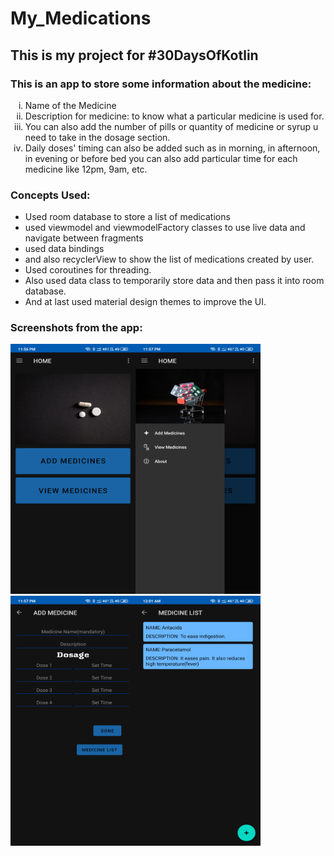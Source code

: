 # My_Medications
<h2>This is my project for #30DaysOfKotlin</h2>

<h3>This is an app to store some information about the medicine:</h3>
<ol type="i">
<li>Name of the Medicine</li>
<li>Description for medicine: to know what a particular medicine is used for.</li>
<li>You can also add the number of pills or quantity of medicine or syrup u need to take in the dosage section.</li>
<li>Daily doses' timing can also be added such as in morning, in afternoon, in evening or before bed you can also 
   add particular time for each medicine like 12pm, 9am, etc.</li>
   </ol>  
 <h3>Concepts Used:</h3>
<ul><li>Used room database to store a list of medications</li>
    <li>used viewmodel and viewmodelFactory classes to use live data and navigate between fragments</li>
    <li>used data bindings</li>
    <li>and also recyclerView to show the list of medications created by user. </li>
    <li>Used coroutines for threading. </li>
    <li>Also used data class to temporarily store data and then pass it into room database.</li>
    <li>And at last used material design themes to improve the UI.</li>
   </ul>
<h3>Screenshots from the app:</h3>
<img src="Screensots/Screenshot_2020-06-04-23-56-58-181_com.project.mymedications.png" width="200px" height="400px" title="Home screen: From where you can navigate to list of medicines screen or add a new medicine screen"><img src="Screensots/Screenshot_2020-06-04-23-57-05-059_com.project.mymedications.png" width="200px" height="400px" title="Drawer Menu: You can also navigate using this menu"><img src="Screensots/Screenshot_2020-06-04-23-57-19-090_com.project.mymedications.png" width="200px" height="400px" title="Add Medicine Sreen: Here you can add a medicine with description and dosage. Add a medicine and then click medicine list to see the list of medicines you added"><img src="Screensots/Screenshot_2020-06-05-00-01-30-572_com.project.mymedications.png" width="200px" height="400px" title="View Medicine Screen: Here you see the list of medicines added by you. Click on the medicine card to see details of the medicine which you added.">
